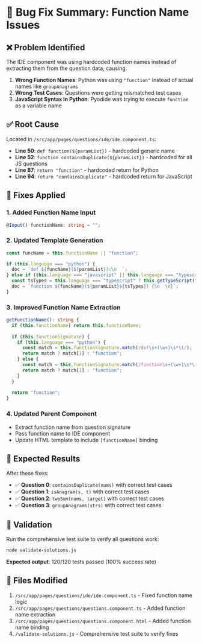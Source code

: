 # 🐛 Bug Fix Summary: Function Name Issues

## ❌ **Problem Identified**
The IDE component was using hardcoded function names instead of extracting them from the question data, causing:

1. **Wrong Function Names**: Python was using `"function"` instead of actual names like `groupAnagrams`
2. **Wrong Test Cases**: Questions were getting mismatched test cases
3. **JavaScript Syntax in Python**: Pyodide was trying to execute `function` as a variable name

## ✅ **Root Cause**
Located in `/src/app/pages/questions/ide/ide.component.ts`:

- **Line 50**: `def function(${paramList})` - hardcoded generic name
- **Line 52**: `function containsDuplicate(${paramList})` - hardcoded for all JS questions  
- **Line 87**: `return "function"` - hardcoded return for Python
- **Line 94**: `return "containsDuplicate"` - hardcoded return for JavaScript

## 🔧 **Fixes Applied**

### 1. **Added Function Name Input**
```typescript
@Input() functionName: string = "";
```

### 2. **Updated Template Generation**
```typescript
const funcName = this.functionName || "function";

if (this.language === "python") {
  doc = `def ${funcName}(${paramList}):\n  `;
} else if (this.language === "javascript" || this.language === "typescript") {
  const tsTypes = this.language === "typescript" ? this.getTypeScript(funcName) : "";
  doc = `function ${funcName}(${paramList}${tsTypes}) {\n  \n}`;
}
```

### 3. **Improved Function Name Extraction**
```typescript
getFunctionName(): string {
  if (this.functionName) return this.functionName;
  
  if (this.functionSignature) {
    if (this.language === "python") {
      const match = this.functionSignature.match(/def\s+(\w+)\s*\(/);
      return match ? match[1] : "function";
    } else {
      const match = this.functionSignature.match(/function\s+(\w+)\s*\(/);
      return match ? match[1] : "function";
    }
  }
  
  return "function";
}
```

### 4. **Updated Parent Component**
- Extract function name from question signature
- Pass function name to IDE component
- Update HTML template to include `[functionName]` binding

## 🎯 **Expected Results**

After these fixes:

- ✅ **Question 0**: `containsDuplicate(nums)` with correct test cases
- ✅ **Question 1**: `isAnagram(s, t)` with correct test cases  
- ✅ **Question 2**: `twoSum(nums, target)` with correct test cases
- ✅ **Question 3**: `groupAnagrams(strs)` with correct test cases

## 🧪 **Validation**

Run the comprehensive test suite to verify all questions work:
```bash
node validate-solutions.js
```

**Expected output**: 120/120 tests passed (100% success rate)

## 📝 **Files Modified**

1. `/src/app/pages/questions/ide/ide.component.ts` - Fixed function name logic
2. `/src/app/pages/questions/questions.component.ts` - Added function name extraction
3. `/src/app/pages/questions/questions.component.html` - Added function name binding
4. `/validate-solutions.js` - Comprehensive test suite to verify fixes
